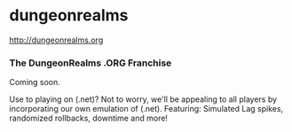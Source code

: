 # dungeonrealms
http://dungeonrealms.org

### The DungeonRealms .ORG Franchise
Coming soon.

Use to playing on (.net)? Not to worry, we'll be appealing to all players by incorporating our own emulation of (.net).
Featuring: Simulated Lag spikes, randomized rollbacks, downtime and more!